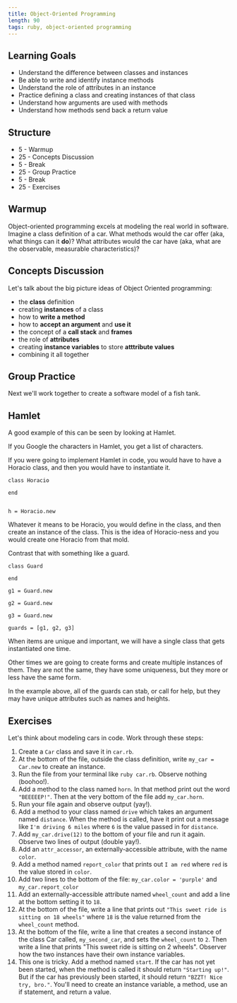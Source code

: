 ```yaml
---
title: Object-Oriented Programming
length: 90
tags: ruby, object-oriented programming
---
```


## Learning Goals

* Understand the difference between classes and instances
* Be able to write and identify instance methods
* Understand the role of attributes in an instance
* Practice defining a class and creating instances of that class
* Understand how arguments are used with methods
* Understand how methods send back a return value

## Structure

* 5 - Warmup
* 25 - Concepts Discussion
* 5 - Break
* 25 - Group Practice
* 5 - Break
* 25 - Exercises

## Warmup

Object-oriented programming excels at modeling the real world in software. Imagine a class definition of a car. What methods would the car offer (aka, what things can it **do**)? What attributes would the car have (aka, what are the observable, measurable characteristics)?

## Concepts Discussion

Let's talk about the big picture ideas of Object Oriented programming:

* the **class** definition
* creating **instances** of a class
* how to **write a method**
* how to **accept an argument** and **use it**
* the concept of a **call stack** and **frames**
* the role of **attributes**
* creating **instance variables** to store **atttribute values**
* combining it all together

## Group Practice

Next we'll work together to create a software model of a fish tank.

## Hamlet
A good example of this can be seen by looking at Hamlet.

If you Google the characters in Hamlet, you get a list of characters.

If you were going to implement Hamlet in code, you would have to have a Horacio class, and then you would have to instantiate it.

```
class Horacio

end


h = Horacio.new
```

Whatever it means to be Horacio, you would define in the class, and then create an instance of the class. This is
the idea of Horacio-ness and you would create one Horacio from that mold.

Contrast that with something like a guard.

```
class Guard

end

g1 = Guard.new

g2 = Guard.new

g3 = Guard.new

guards = [g1, g2, g3]
```

When items are unique and important, we will have a single class that gets instantiated one time.

Other times we are going to create forms and create multiple instances of them. They are not the same, they have some uniqueness, but they more or less have the same form. 

In the example above, all of the guards can stab, or call for help, but they may have unique attributes such as names and heights.

## Exercises

Let's think about modeling cars in code. Work through these steps:

1. Create a `Car` class and save it in `car.rb`.
2. At the bottom of the file, outside the class definition, write `my_car = Car.new` to create an instance.
3. Run the file from your terminal like `ruby car.rb`. Observe nothing (boohoo!).
4. Add a method to the class named `horn`. In that method print out the word `"BEEEEEP!"`. Then at the very bottom of the file add `my_car.horn`.
5. Run your file again and observe output (yay!).
6. Add a method to your class named `drive` which takes an argument named `distance`. When the method is called, have it print out a message like `I'm driving 6 miles` where `6` is the value passed in for `distance`.
7. Add `my_car.drive(12)` to the bottom of your file and run it again. Observe two lines of output (double yay!).
8. Add an `attr_accessor`, an externally-accessible attribute, with the name `color`.
9. Add a method named `report_color` that prints out `I am red` where `red` is the value stored in `color`.
10. Add two lines to the bottom of the file: `my_car.color = 'purple'` and `my_car.report_color`
11. Add an externally-accessible attribute named `wheel_count` and add a line at the bottom setting it to `18`.
12. At the bottom of the file, write a line that prints out `"This sweet ride is sitting on 18 wheels"` where `18` is the value returned from the `wheel_count` method.
13. At the bottom of the file, write a line that creates a second instance of the class Car called, `my_second_car`, and sets the `wheel_count` to `2`. Then write a line that prints "This sweet ride is sitting on 2 wheels". Observer how the two instances have their own instance variables.
13. This one is tricky. Add a method named `start`. If the car has not yet been started, when the method is called it should return `"Starting up!"`. But if the car has previously been started, it should return `"BZZT! Nice try, bro."`. You'll need to create an instance variable, a method, use an if statement, and return a value.
